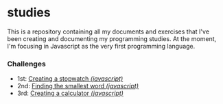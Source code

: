 # studies

This is a repository containing all my documents and exercises that I've been creating and documenting my programming studies. At the moment, I'm focusing in Javascript as the very first programming language.


### Challenges

- 1st: [Creating a stopwatch *(javascript)*](https://github.com/julianosill/studies/tree/master/js-stopwatch)
- 2nd: [Finding the smallest word *(javascript)*](https://github.com/julianosill/studies/tree/master/js-smallestWord)
- 3rd: [Creating a calculator *(javascript)*](https://github.com/julianosill/js-calculator)
